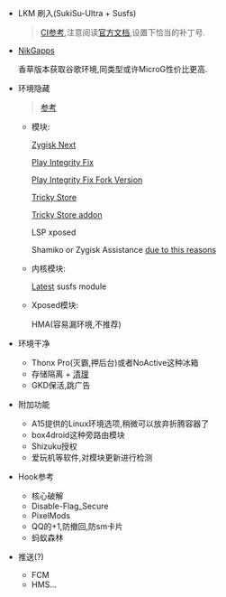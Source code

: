 * LKM 刷入(SukiSu-Ultra + Susfs)

  >  [CI参考](https://github.com/greenhandzdl/Action_OnePlus_MKSU_SUSFS/actions),注意阅读[官方文档](https://kernelsu.org/zh_CN/guide/installation.html),设置下恰当的补丁号.

* [NikGapps](https://nikgapps.com/crdroid-official)

  香草版本获取谷歌环境,同类型或许MicroG性价比更高.

* 环境隐藏

  > [参考](https://www.reddit.com/r/Magisk/comments/1i7sowe/tutorial_susfs_best_root_hiding_method_currently/)

  * 模块:

    [Zygisk Next](https://github.com/Dr-TSNG/ZygiskNext)

    [Play Integrity Fix](https://github.com/chiteroman/PlayIntegrityFix)

    [Play Integrity Fix Fork Version](https://github.com/osm0sis/PlayIntegrityFork)

    [Tricky Store](https://github.com/5ec1cff/TrickyStore)

    [Tricky Store addon](https://github.com/KOWX712/Tricky-Addon-Update-Target-List)

    LSP xposed

    Shamiko or Zygisk Assistance [due to this reasons](https://xdaforums.com/t/closed-beware-of-lsposed-the-fall-of-an-open-source-project-into-malware.4715372/)

  * 内核模块:

     [Latest](https://github.com/sidex15/susfs4ksu-module) susfs module 

  * Xposed模块:

    HMA(容易漏环境,不推荐)

* 环境干净

  * Thonx Pro(灭霸,押后台)或者NoActive这种冰箱
  * 存储隔离 + [清理](https://github.com/HChenX/RegularlyClean)
  * GKD保活,跳广告

* 附加功能

  * A15提供的Linux环境选项,稍微可以放弃折腾容器了
  * box4droid这种旁路由模块
  * Shizuku授权
  * 爱玩机等软件,对模块更新进行检测

* Hook参考

  * 核心破解
  * Disable-Flag_Secure
  * PixelMods
  * QQ的+1,防撤回,防sm卡片
  * 蚂蚁森林

* 推送(?)

  * FCM
  * HMS…





 